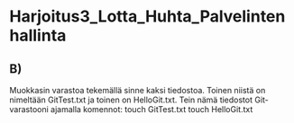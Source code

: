 # Harjoitus3_Lotta_Huhta_Palvelintenhallinta
## B)
Muokkasin varastoa tekemällä sinne kaksi tiedostoa. Toinen niistä on nimeltään GitTest.txt ja toinen on HelloGit.txt. Tein nämä tiedostot Git-varastooni ajamalla komennot:
 touch GitTest.txt
 touch HelloGit.txt

